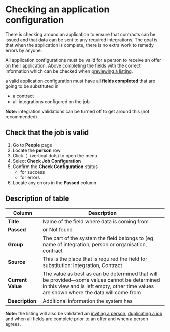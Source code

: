 # Checking an application configuration

There is checking around an application to ensure that contracts can be issued and that data can be sent to any required integrations. The goal is that when the application is complete, there is no extra work to remedy errors by anyone.

All application configurations must be valid for a person to receive an offer on their application. Above completing the
fields with the correct information which can be checked when [previewing a listing](previewing-a-job).

a valid application configuration must have all **fields completed** that are going to be substituted in 
* a contract
* all integrations configured on the job

**Note:** integration validations can be turned off to get around this (not recommended)

<div class="ui-instructions">

## Check that the job is valid

1. Go to **People** page
2. Locate the **person** row <span class="mdi mdi-checkbox-marked-outline"></span>
3. Click &vellip; (vertical dots) to open the menu
4. Select **Check Job Configuration**
5. Confirm the **Check Configuration** status
    * <span class="mdi mdi-check primary"></span> for success
    * <span class="mdi mdi-exclamation"></span> for errors
6. Locate any errors in the **Passed** column

</div>

## Description of table
| Column            | Description                                                                                                                                                                             |
|-------------------|-----------------------------------------------------------------------------------------------------------------------------------------------------------------------------------------|
| **Title**         | Name of the field where data is coming from                                                                                                                                             |
| **Passed**        | <span class="mdi mdi-check-circle"></span> or Not found                                                                                                                                                 |
| **Group**         | The part of the system the field belongs to (eg name of integration, person or organisation, contract                                                                                   |
| **Source**        | This is the place that is required the field for substitution: Integration, Contract                                                                                                    |
| **Current Value** | The value as best as can be determined that will be provided—some values cannot be determined in this view and is left empty, other time values are shown where the data will come from |
| **Description**   | Additional information the system has                                                                                                                                                   |

**Note:** the listing will also be validated
an [inviting a person](inviting-for-jobs), [duplicating a job](duplicate-a-job) and when all fields are complete prior
to an offer and when a person agrees.   
